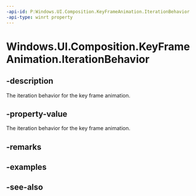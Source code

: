 ```yaml
---
-api-id: P:Windows.UI.Composition.KeyFrameAnimation.IterationBehavior
-api-type: winrt property
---
```


<!-- Property syntax
public Windows.UI.Composition.AnimationIterationBehavior IterationBehavior { get;  set; }
-->

# Windows.UI.Composition.KeyFrameAnimation.IterationBehavior

## -description
The iteration behavior for the key frame animation.



## -property-value
The iteration behavior for the key frame animation.

## -remarks

## -examples

## -see-also

